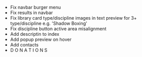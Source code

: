 * Fix navbar burger menu
* Fix results in navbar
* Fix library card type/discipline images in text preview for 3+ type/discipline e.g. 'Shadow Boxing'
* Fix discipline button active area misalignment
* Add descriptin to index
* Add popup preview on hover
* Add contacts
* D O N A T I O N S
